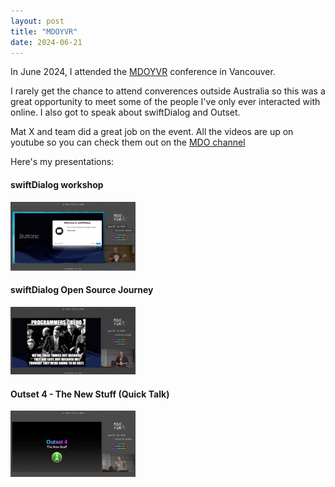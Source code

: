 ```yaml
---
layout: post
title: "MDOYVR"
date: 2024-06-21
---
```


In June 2024, I attended the [MDOYVR](https://mdoyvr.com) conference in Vancouver.

I rarely get the chance to attend converences outside Australia so this was a great opportunity to meet some of the people I've only ever interacted with online. I also got to speak about swiftDialog and Outset.

<!--more-->

Mat X and team did a great job on the event. All the videos are up on youtube so you can check them out on the [MDO channel](https://www.youtube.com/@MDOYVR)

Here's my presentations:

#### swiftDialog workshop

<a href="https://www.youtube.com/watch?v=dZgmmQbTTdg"><img src="/images/mdo_workshop.png" class="image-rounded" width="200"></a>

#### swiftDialog Open Source Journey

<a href="https://www.youtube.com/watch?v=TE8hJTgjQ3A"><img src="/images/mdo_swiftDialog.png" class="image-rounded" width="200"></a>

#### Outset 4 - The New Stuff (Quick Talk)

<a href="https://www.youtube.com/watch?v=ex5JyO_V2l0"><img src="/images/mdo_outset.png" class="image-rounded" width="200"></a>
